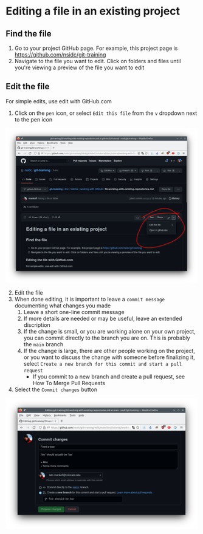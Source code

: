 # Editing a file in an existing project

## Find the file

1. Go to your project GitHub page. For example, this project page is https://github.com/nsidc/git-training
2. Navigate to the file you want to edit. Click on folders and files until you're viewing a preview of the file you want to edit

## Edit the file

For simple edits, use edit with GitHub.com

1. Click on the `pen` icon, or select `Edit this file` from the `v` dropdown next to the pen icon

![Edit a file](https://github.com/nsidc/git-training/raw/main/doc/_images/gh-edit-file.png)

2. Edit the file
3. When done editing, it is important to leave a `commit message` documenting what changes you made
   1. Leave a short one-line commit message
   2. If more details are needed or may be useful, leave an extended discription
   3. If the change is small, or you are working alone on your own project, you can commit directly to the branch you are on. This is probably the `main` branch
   4. If the change is large, there are other people working on the project, or you want to discuss the change with someone before finalizing it, select `Create a new branch for this commit and start a pull request`
      + If you commit to a new branch and create a pull request, see How To Merge Pull Requests
4. Select the `Commit changes` button


![Commit changes](https://github.com/nsidc/git-training/raw/main/doc/_images/gh-commit-changes.png)


<!--

Suggest leaving this out for now


### Editing with `GitHub.dev`

For more involved edits, maybe including mulitple files, using GitHub.dev. The GitHub.dev interface is a powerful code editor in your browser. For example, you can work on multiple files with tabs, or you can use split view and view realtime rendered Markdown files as you edit them.

0. When viewing an project, folder, or file on GitHub.com, edit the URL from `.com` to `.dev` to enter the GitHub.dev application.
2. Edit the file or files
3. When you are done with your edits, select the `Source Control` icon (`CTRL+SHFT+G`) in the sidebar.
4. Review your changes. 
5. If the change is small, you can commit directly to the branch you were on when browsing the files on GitHub.com
6. If the change is large, you can create a new branch from the `...` menu.
7. When you're finished, enter a commit message in the dialog box and select CTRL+Enter to finalize the commit
8. Finally, use the hamburge icon `=` in the top left and select `Go to Repository`

-->
